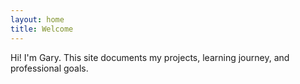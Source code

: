 ```yaml
---
layout: home
title: Welcome
---
```


Hi! I'm Gary. This site documents my projects, learning journey, and professional goals.
